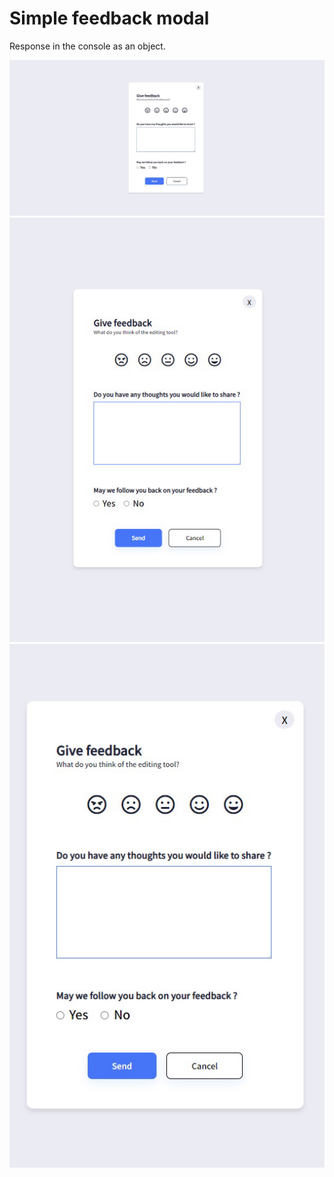 # Simple feedback modal

Response in the console as an object.


![Desktop](./Screenshots/Desktop.jpg)
![Tablet](./Screenshots/Tablet.jpg)
![Phone](./Screenshots/Mobile.jpg)
